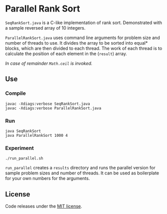 # Parallel Rank Sort

`SeqRankSort.java` is a C-like implementation of rank sort. Demonstrated with a sample reversed array of 10 integers.

`ParallelRankSort.java` uses command line arguments for problem size and number of threads to use. It divides the array to be sorted into equal* blocks, which are then divided to each thread. The work of each thread is to calculate the position of each element in the (`result`) array.

*In case of remainder `Math.ceil` is invoked.*

## Use

### Compile

```
javac -Xdiags:verbose SeqRankSort.java
javac -Xdiags:verbose ParallelRankSort.java
```

### Run

```
java SeqRankSort
java ParallelRankSort 1000 4
```

### Experiment

```
./run_parallel.sh
```

`run_parallel` creates a `results` directory and runs the parallel version for sample problem sizes and number of threads. It can be used as boilerplate for your own numbers for the arguments.


## License

Code releases under the [MIT license](LICENSE).
